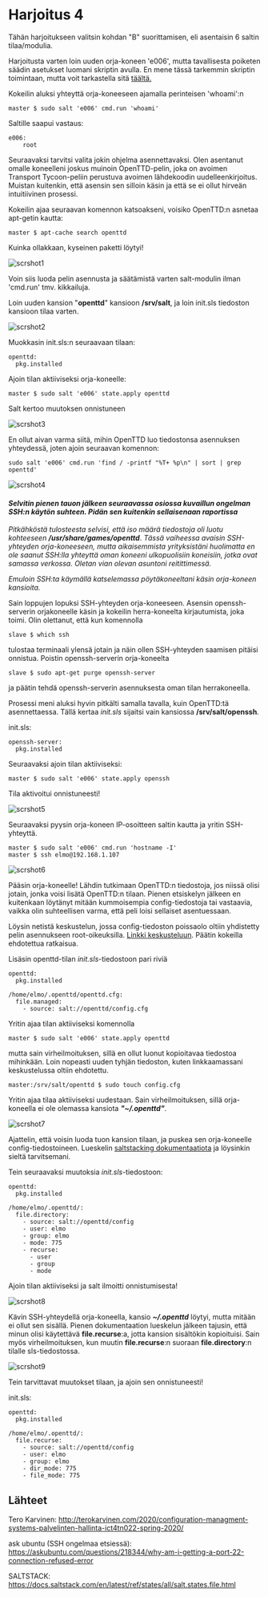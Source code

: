 # Harjoitus 4

Tähän harjoitukseen valitsin kohdan "B" suorittamisen, eli asentaisin 6 saltin tilaa/modulia.

Harjoitusta varten loin uuden orja-koneen 'e006', mutta tavallisesta poiketen säädin asetukset luomani skriptin avulla. En mene tässä tarkemmin skriptin toimintaan, mutta voit tarkastella sitä [täältä.](https://github.com/rootElmo/Agent-Setter)

Kokeilin aluksi yhteyttä orja-koneeseen ajamalla perinteisen 'whoami':n

	master $ sudo salt 'e006' cmd.run 'whoami'

Saltille saapui vastaus:

	e006:
		root

Seuraavaksi tarvitsi valita jokin ohjelma asennettavaksi. Olen asentanut omalle koneelleni joskus muinoin OpenTTD-pelin, joka on avoimen Transport Tycoon-peliin perustuva avoimen lähdekoodin uudelleenkirjoitus. Muistan kuitenkin, että asensin sen silloin käsin ja että se ei ollut hirveän intuitiivinen prosessi.

Kokeilin ajaa seuraavan komennon katsoakseni, voisiko OpenTTD:n asnetaa apt-getin kautta:

	master $ apt-cache search openttd

Kuinka ollakkaan, kyseinen paketti löytyi!

![scrshot1](../images/scrshot001.png)

Voin siis luoda pelin asennusta ja säätämistä varten salt-modulin ilman 'cmd.run' tmv. kikkailuja.

Loin uuden kansion "**openttd**" kansioon **/srv/salt**, ja loin init.sls tiedoston kansioon tilaa varten.

![scrshot2](../images/scrshot002.png)

Muokkasin init.sls:n seuraavaan tilaan:

	openttd:
	  pkg.installed

Ajoin tilan aktiiviseksi orja-koneelle:

	master $ sudo salt 'e006' state.apply openttd

Salt kertoo muutoksen onnistuneen

![scrshot3](../images/scrshot003.png)

En ollut aivan varma siitä, mihin OpenTTD luo tiedostonsa asennuksen yhteydessä, joten ajoin seuraavan komennon:

	sudo salt 'e006' cmd.run 'find / -printf "%T+ %p\n" | sort | grep openttd'

![scrshot4](../images/scrshot004.png)

#### *Selvitin pienen tauon jälkeen seuraavassa osiossa kuvaillun ongelman SSH:n käytön suhteen. Pidän sen kuitenkin sellaisenaan raportissa*

*Pitkähköstä tulosteesta selvisi, että iso määrä tiedostoja oli luotu kohteeseen* ***/usr/share/games/openttd***. *Tässä vaiheessa avaisin SSH-yhteyden orja-koneeseen, mutta aikaisemmista yrityksistäni huolimatta en ole saanut SSH:lla yhteyttä oman koneeni ulkopuolisiin koneisiin, jotka ovat samassa verkossa. Oletan vian olevan asuntoni reitittimessä.*

*Emuloin SSH:ta käymällä katselemassa pöytäkoneeltani käsin orja-koneen kansioita.*

Sain loppujen lopuksi SSH-yhteyden orja-koneeseen. Asensin openssh-serverin orjakoneelle käsin ja kokeilin herra-koneelta kirjautumista, joka toimi. Olin olettanut, että kun komennolla

	slave $ which ssh

tulostaa terminaali ylensä jotain ja näin ollen SSH-yhteyden saamisen pitäisi onnistua. Poistin openssh-serverin orja-koneelta

	slave $ sudo apt-get purge openssh-server

ja päätin tehdä openssh-serverin asennuksesta oman tilan herrakoneella.

Prosessi meni aluksi hyvin pitkälti samalla tavalla, kuin OpenTTD:tä asennettaessa. Tällä kertaa _init.sls_ sijaitsi vain kansiossa **/srv/salt/openssh**.

init.sls:

	openssh-server:
	  pkg.installed

Seuraavaksi ajoin tilan aktiiviseksi:

	master $ sudo salt 'e006' state.apply openssh

Tila aktivoitui onnistuneesti!

![scrshot5](../images/scrshot005.png)

Seuraavaksi pyysin orja-koneen IP-osoitteen saltin kautta ja yritin SSH-yhteyttä.

	master $ sudo salt 'e006' cmd.run 'hostname -I'
	master $ ssh elmo@192.168.1.107

![scrshot6](../images/scrshot006.png)

Pääsin orja-koneelle! Lähdin tutkimaan OpenTTD:n tiedostoja, jos niissä olisi jotain, jonka voisi lisätä OpenTTD:n tilaan. Pienen etsiskelyn jälkeen en kuitenkaan löytänyt mitään kummoisempia config-tiedostoja tai vastaavia, vaikka olin suhteellisen varma, että peli loisi sellaiset asentuessaan.

Löysin netistä keskustelun, jossa config-tiedoston poissaolo oltiin yhdistetty pelin asennukseen root-oikeuksilla. [Linkki keskusteluun](https://www.tt-forums.net/viewtopic.php?t=71557). Päätin kokeilla ehdotettua ratkaisua.

Lisäsin openttd-tilan _init.sls_-tiedostoon pari riviä

	openttd:
	  pkg.installed

	/home/elmo/.openttd/openttd.cfg:
	  file.managed:
	    - source: salt://openttd/config.cfg

Yritin ajaa tilan aktiiviseksi komennolla

	master $ sudo salt 'e006' state.apply openttd

mutta sain virheilmoituksen, sillä en ollut luonut kopioitavaa tiedostoa mihinkään. Loin nopeasti uuden tyhjän tiedoston, kuten linkkaamassani keskustelussa oltiin ehdotettu.

	master:/srv/salt/openttd $ sudo touch config.cfg

Yritin ajaa tilaa aktiiviseksi uudestaan. Sain virheilmoituksen, sillä orja-koneella ei ole olemassa kansiota ***"~/.openttd"***.

![scrshot7](../images/scrshot007.png)

Ajattelin, että voisin luoda tuon kansion tilaan, ja puskea sen orja-koneelle config-tiedostoineen. Lueskelin [saltstacking dokumentaatiota](https://docs.saltstack.com/en/latest/ref/states/all/salt.states.file.html) ja löysinkin sieltä tarvitsemani.

Tein seuraavaksi muutoksia _init.sls_-tiedostoon:

	openttd:
	  pkg.installed
	
	/home/elmo/.openttd/:
	  file.directory:
	    - source: salt://openttd/config
	    - user: elmo
	    - group: elmo
	    - mode: 775
	    - recurse:
	      - user
	      - group
	      - mode

Ajoin tilan aktiiviseksi ja salt ilmoitti onnistumisesta!

![scrshot8](../images/scrshot008.png)

Kävin SSH-yhteydellä orja-koneella, kansio ***~/.openttd*** löytyi, mutta mitään ei ollut sen sisällä. Pienen dokumentaation lueskelun jälkeen tajusin, että minun olisi käytettävä **file.recurse**:a, jotta kansion sisältökin kopioituisi. Sain myös virheilmoituksen, kun muutin **file.recurse**:n suoraan **file.directory**:n tilalle sls-tiedostossa.

![scrshot9](..images/scrshot009.png)

Tein tarvittavat muutokset tilaan, ja ajoin sen onnistuneesti!

init.sls:

	openttd:
	  pkg.installed
	
	/home/elmo/.openttd/:
	  file.recurse:
	    - source: salt://openttd/config
	    - user: elmo
	    - group: elmo
	    - dir_mode: 775
	    - file_mode: 775



## Lähteet

Tero Karvinen: http://terokarvinen.com/2020/configuration-managment-systems-palvelinten-hallinta-ict4tn022-spring-2020/

ask ubuntu (SSH ongelmaa etsiessä): https://askubuntu.com/questions/218344/why-am-i-getting-a-port-22-connection-refused-error

SALTSTACK: https://docs.saltstack.com/en/latest/ref/states/all/salt.states.file.html
